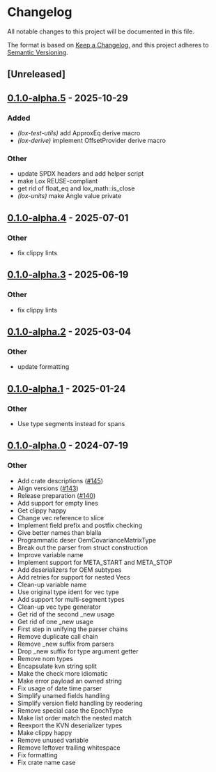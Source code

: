 # Changelog
All notable changes to this project will be documented in this file.

The format is based on [Keep a Changelog](https://keepachangelog.com/en/1.0.0/),
and this project adheres to [Semantic Versioning](https://semver.org/spec/v2.0.0.html).

## [Unreleased]

## [0.1.0-alpha.5](https://github.com/lox-space/lox/compare/lox-derive-v0.1.0-alpha.4...lox-derive-v0.1.0-alpha.5) - 2025-10-29

### Added

- *(lox-test-utils)* add ApproxEq derive macro
- *(lox-derive)* implement OffsetProvider derive macro

### Other

- update SPDX headers and add helper script
- make Lox REUSE-compliant
- get rid of float_eq and lox_math::is_close
- *(lox-units)* make Angle value private

## [0.1.0-alpha.4](https://github.com/lox-space/lox/compare/lox-derive-v0.1.0-alpha.3...lox-derive-v0.1.0-alpha.4) - 2025-07-01

### Other

- fix clippy lints

## [0.1.0-alpha.3](https://github.com/lox-space/lox/compare/lox-derive-v0.1.0-alpha.2...lox-derive-v0.1.0-alpha.3) - 2025-06-19

### Other

- fix clippy lints

## [0.1.0-alpha.2](https://github.com/lox-space/lox/compare/lox-derive-v0.1.0-alpha.1...lox-derive-v0.1.0-alpha.2) - 2025-03-04

### Other

- update formatting

## [0.1.0-alpha.1](https://github.com/lox-space/lox/compare/lox-derive-v0.1.0-alpha.0...lox-derive-v0.1.0-alpha.1) - 2025-01-24

### Other

- Use type segments instead for spans

## [0.1.0-alpha.0](https://github.com/lox-space/lox/releases/tag/lox-derive-v0.1.0-alpha.0) - 2024-07-19

### Other
- Add crate descriptions ([#145](https://github.com/lox-space/lox/pull/145))
- Align versions ([#143](https://github.com/lox-space/lox/pull/143))
- Release preparation ([#140](https://github.com/lox-space/lox/pull/140))
- Add support for empty lines
- Get clippy happy
- Change vec reference to slice
- Implement field prefix and postfix checking
- Give better names than blalla
- Programmatic deser OemCovarianceMatrixType
- Break out the parser from struct construction
- Improve variable name
- Implement support for META_START and META_STOP
- Add deserializers for OEM subtypes
- Add retries for support for nested Vecs
- Clean-up variable name
- Use original type ident for vec type
- Add support for multi-segment types
- Clean-up vec type generator
- Get rid of the second _new usage
- Get rid of one _new usage
- First step in unifying the parser chains
- Remove duplicate call chain
- Remove _new suffix from parsers
- Drop _new suffix for type argument getter
- Remove nom types
- Encapsulate kvn string split
- Make the check more idiomatic
- Make error payload an owned string
- Fix usage of date time parser
- Simplify unamed fields handling
- Simplify  version field handling by reodering
- Remove special case the EpochType
- Make list order match the nested match
- Reexport the KVN deserializer types
- Make clippy happy
- Remove unused variable
- Remove leftover trailing whitespace
- Fix formatting
- Fix crate name case
